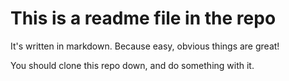 # This is a readme file in the repo
It's written in markdown.  Because easy, obvious things are great!

You should clone this repo down, and do something with it.
